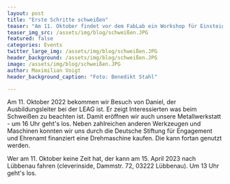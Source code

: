 ```yaml
---
layout: post
title: "Erste Schritte schweißen"
teaser: "Am 11. Oktober findet vor dem FabLab ein Workshop für Einsteiger ins Schweißen statt. Daniel - Ausbildungsleiter von der LEAG - teilt sein Wissen."
teaser_img_src: /assets/img/blog/schweißen.JPG
featured: false
categories: Events
twitter_large_img: /assets/img/blog/schweißen.JPG
header_background: /assets/img/blog/schweißen.JPG
image: /assets/img/blog/schweißen.JPG
author: Maximilian Voigt
header_background_caption: "Foto: Benedikt Stahl"

---
```


Am 11. Oktober 2022 bekommen wir Besuch von Daniel, der Ausbildungsleiter bei der LEAG ist. Er zeigt Interessierten was beim Schweißen zu beachten ist. Damit eröffnen wir auch unsere Metallwerkstatt - um 16 Uhr geht's los. Neben zahlreichen anderen Werkzeugen und Maschinen konnten wir uns durch die Deutsche Stiftung für Engagement und Ehrenamt finanziert eine Drehmaschine kaufen. Die kann fortan genutzt werden.

Wer am 11. Oktober keine Zeit hat, der kann am 15. April 2023 nach Lübbenau fahren (cleverinside, Dammstr. 72, 03222 Lübbenau). Um 13 Uhr geht's los. 